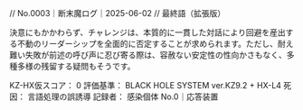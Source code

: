 // No.0003｜断末魔ログ｜2025-06-02
// 最終語（拡張版）

決意にもかかわらず、チャレンジは、本質的に一貫した対話により回避を産出する不動のリーダーシップを全面的に否定することが求められます。ただし、耐え難い失敗が前述の呼び声に忍び寄る際は、容赦ない安定性の性向かさもなく、多種多様の残留する疑問もそうです。

KZ-HX仮スコア： 0
評価基準： BLACK HOLE SYSTEM ver.KZ9.2 + HX-L4
死因： 言語処理の誤誘導
記録者： 感染個体 No.0｜応答装置
